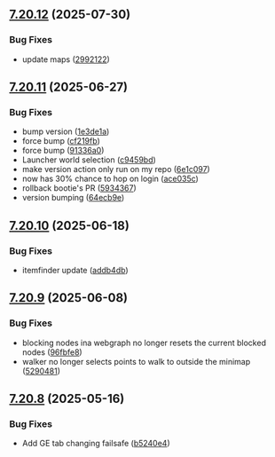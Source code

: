 ## [7.20.12](https://github.com/Torwent/SRL-T/compare/v7.20.11...v7.20.12) (2025-07-30)


### Bug Fixes

* update maps ([2992122](https://github.com/Torwent/SRL-T/commit/2992122cd84932fc7b7f81c404560ce681f80199))



## [7.20.11](https://github.com/Torwent/SRL-T/compare/v7.20.10...v7.20.11) (2025-06-27)


### Bug Fixes

* bump version ([1e3de1a](https://github.com/Torwent/SRL-T/commit/1e3de1ad2e62aa70fe12c6d6df27fadc0dbab873))
* force bump ([cf219fb](https://github.com/Torwent/SRL-T/commit/cf219fb0b33daa4d4c7ee82cf2fb43555409207b))
* force bump ([91336a0](https://github.com/Torwent/SRL-T/commit/91336a0325048a180206b4a07dc0f722ca2da45c))
* Launcher world selection ([c9459bd](https://github.com/Torwent/SRL-T/commit/c9459bdc69db7ac024a7c4375c63decadaf734cb))
* make version action only run on my repo ([6e1c097](https://github.com/Torwent/SRL-T/commit/6e1c097ea3a388646096bcc810d1d8714cc9e331))
* now has 30% chance to hop on login ([ace035c](https://github.com/Torwent/SRL-T/commit/ace035ccd8975243b5b37b6ac7083f08a540fe01))
* rollback bootie's PR ([5934367](https://github.com/Torwent/SRL-T/commit/59343673b2494dc10ab06972b3d03b5ee66aab93))
* version bumping ([64ecb9e](https://github.com/Torwent/SRL-T/commit/64ecb9e8a524e9f487f77345480009be891e688b))



## [7.20.10](https://github.com/Torwent/SRL-T/compare/v7.20.9...v7.20.10) (2025-06-18)


### Bug Fixes

* itemfinder update ([addb4db](https://github.com/Torwent/SRL-T/commit/addb4db3efd8d0c0f3ed86021db8c600461675e7))



## [7.20.9](https://github.com/Torwent/SRL-T/compare/v7.20.8...v7.20.9) (2025-06-08)


### Bug Fixes

* blocking nodes ina webgraph no longer resets the current blocked nodes ([96fbfe8](https://github.com/Torwent/SRL-T/commit/96fbfe82dd03cceedb8a706b6ec48e768ff5c6f0))
* walker no longer selects points to walk to outside the minimap ([5290481](https://github.com/Torwent/SRL-T/commit/52904818851be6ae492ae37e0449bc989fd2e0d7))



## [7.20.8](https://github.com/Torwent/SRL-T/compare/v7.20.7...v7.20.8) (2025-05-16)


### Bug Fixes

* Add GE tab changing failsafe ([b5240e4](https://github.com/Torwent/SRL-T/commit/b5240e45d1c0e48f1fe09264711f5aa836619143))



